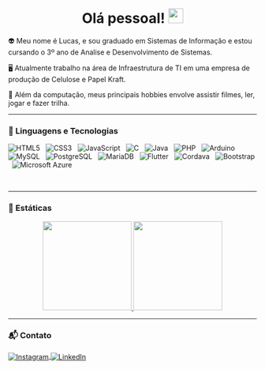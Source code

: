 <h1 align="center">Olá pessoal! <img src="https://raw.githubusercontent.com/kaueMarques/kaueMarques/master/hi.gif" width="30px"></h1>

👽 Meu nome é Lucas, e sou graduado em Sistemas de Informação e estou cursando o 3º ano de Analise e Desenvolvimento de Sistemas.

🖥️ Atualmente trabalho na área de Infraestrutura de TI em uma empresa de produção de Celulose e Papel Kraft.

📌 Além da computação, meus principais hobbies envolve assistir filmes, ler, jogar e fazer trilha.

---

### 🔧 Linguagens e Tecnologias

![HTML5](https://img.shields.io/badge/HTML5-E34F26?style=for-the-badge&logo=html5&logoColor=white) &nbsp;
![CSS3](https://img.shields.io/badge/CSS3-1572B6?style=for-the-badge&logo=css3&logoColor=white) &nbsp;
![JavaScript](https://img.shields.io/badge/JavaScript-323330?style=for-the-badge&logo=javascript&logoColor=F7DF1E) &nbsp;
![C](https://img.shields.io/badge/C-00599C?style=for-the-badge&logo=c&logoColor=white) &nbsp;
![Java](https://img.shields.io/badge/Java-ED8B00?style=for-the-badge&logo=java&logoColor=white) &nbsp;
![PHP](https://img.shields.io/badge/PHP-777BB4?style=for-the-badge&logo=php&logoColor=white) &nbsp;
![Arduino](https://img.shields.io/badge/Arduino-00979D?style=for-the-badge&logo=Arduino&logoColor=white) &nbsp;
![MySQL](https://img.shields.io/badge/MySQL-00000F?style=for-the-badge&logo=mysql&logoColor=white) &nbsp;
![PostgreSQL](https://img.shields.io/badge/PostgreSQL-316192?style=for-the-badge&logo=postgresql&logoColor=white) &nbsp;
![MariaDB](https://img.shields.io/badge/MariaDB-003545?style=for-the-badge&logo=mariadb&logoColor=white) &nbsp;
![Flutter](https://img.shields.io/badge/Flutter-02569B?style=for-the-badge&logo=flutter&logoColor=white) &nbsp;
![Cordava](https://img.shields.io/badge/Cordova-35434F?style=for-the-badge&logo=apache-cordova&logoColor=E8E8E8) &nbsp;
![Bootstrap](https://img.shields.io/badge/Bootstrap-563D7C?style=for-the-badge&logo=bootstrap&logoColor=white) &nbsp;
![Microsoft Azure](https://img.shields.io/badge/microsoft%20azure-0089D6?style=for-the-badge&logo=microsoft-azure&logoColor=white)

<br>

---

### 📐 Estáticas

<p align="center">
<a href="https://github.com/lucasmgon">
  
  <img height="180em" src="https://github-readme-stats-eight-theta.vercel.app/api?username=lucasmgon&show_icons=true&theme=algolia&include_all_commits=true&count_private=true"/>
  
  <img height="180em" src="https://github-readme-stats-eight-theta.vercel.app/api/top-langs/?username=lucasmgon&layout=compact&langs_count=8&theme=algolia"/>

</a>
</p>

---

### 📬 Contato

<p>

<a href="https://www.instagram.com/_lucas.mg/" target="_blank">
  <img align="center" src="https://img.shields.io/badge/Instagram-E4405F?style=for-the-badge&logo=instagram&logoColor=white" alt="Instagram"/>
</a>

<a href="https://www.linkedin.com/in/lucasmgon" target="_blank">
  <img align="center" src="https://img.shields.io/badge/LinkedIn-0077B5?style=for-the-badge&logo=linkedin&logoColor=white" alt="LinkedIn"/>
</a>
</p>

